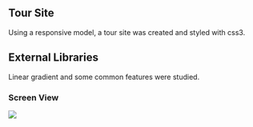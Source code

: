 
<h2> Tour Site </h2>

Using a responsive model, a tour site was created and styled with css3. 

<h2> External Libraries </h2>

Linear gradient and some common features were studied.

<h3> Screen View </h3>

![](screen.gif)
